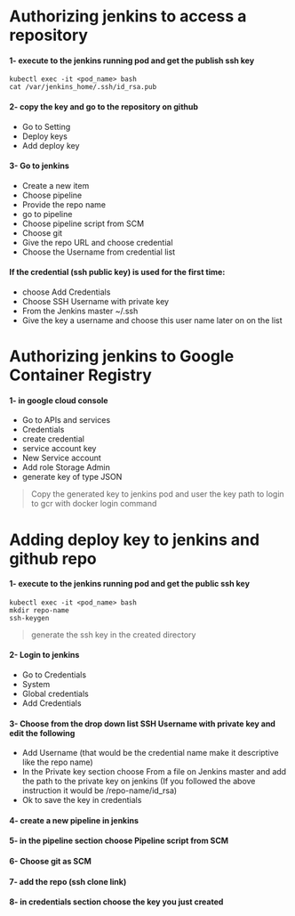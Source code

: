 # Authorizing jenkins to access a repository
#### 1- execute to the jenkins running pod and get the publish ssh key
```
kubectl exec -it <pod_name> bash
cat /var/jenkins_home/.ssh/id_rsa.pub
```
#### 2- copy the key and go to the repository on github
- Go to Setting
- Deploy keys
- Add deploy key
#### 3- Go to jenkins
- Create a new item
- Choose pipeline
- Provide the repo name
- go to pipeline
- Choose pipeline script from SCM
- Choose git
- Give the repo URL and choose credential
- Choose the Username from credential list
#### If the credential (ssh public key) is used for the first time:
- choose Add Credentials
- Choose SSH Username with private key
- From the Jenkins master ~/.ssh
- Give the key a username and choose this user name later on on the list

# Authorizing jenkins to Google Container Registry
#### 1- in google cloud console
  - Go to APIs and services 
  - Credentials
  - create credential 
  - service account key 
  - New Service account
  - Add role Storage Admin
  - generate key of type JSON
> Copy the generated key to jenkins pod and user the 
> key path to login to gcr with docker login command

# Adding deploy key to jenkins and github repo
#### 1- execute to the jenkins running pod and get the public ssh key
```
kubectl exec -it <pod_name> bash
mkdir repo-name
ssh-keygen 
```
> generate the ssh key in the created directory
#### 2- Login to jenkins 
  - Go to Credentials 
  - System
  - Global credentials
  - Add Credentials
#### 3- Choose from the drop down list SSH Username with private key and edit the following 
- Add Username (that would be the credential name make it descriptive like the repo name)
- In the Private key section choose From a file on Jenkins master and add the path to the private key on jenkins (If you followed the above instruction it would be /repo-name/id_rsa)
- Ok to save the key in credentials 
#### 4- create a new pipeline in jenkins
#### 5- in the pipeline section choose Pipeline script from SCM
#### 6- Choose git as SCM 
#### 7- add the repo (ssh clone link)
#### 8- in credentials section choose the key you just created
    
